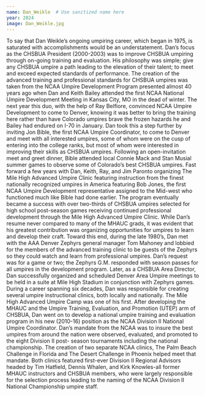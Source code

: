 ```yaml
---
name: Dan_Weikle  # Use sanitized name here
year: 2024
image: Dan_Weikle.jpg
---
```


To say that Dan Weikle’s ongoing umpiring career, which began in 1975, is saturated with
accomplishments would be an understatement. Dan’s focus as the CHSBUA President (2000-2003) was
to improve CHSBUA umpiring through on-going training and evaluation. His philosophy was simple; give
any CHSBUA umpire a path leading to the elevation of their talent; to meet and exceed expected
standards of performance. The creation of the advanced training and professional standards for
CHSBUA umpires was taken from the NCAA Umpire Development Program presented almost 40 years
ago when Dan and Keith Bailey attended the first NCAA National Umpire Development Meeting in
Kansas City, MO in the dead of winter. The next year this duo, with the help of Ray Belfiore, convinced
NCAA Umpire Development to come to Denver, knowing it was better to bring the training here rather
than have Colorado umpires brave the frozen hazards he and Bailey had endured on I-70 in January.
Dan took this a step further by inviting Jon Bible, the first NCAA Umpire Coordinator, to come to Denver
and meet with all interested umpires, some of whom were on the cusp of entering into the college
ranks, but most of whom were interested in improving their skills as CHSBUA umpires. Following an
open-invitation meet and greet dinner, Bible attended local Connie Mack and Stan Musial summer
games to observe some of Colorado’s best CHSBUA umpires. Fast forward a few years with Dan, Keith,
Ray, and Jim Paronto organizing The Mile High Advanced Umpire Clinic featuring instruction from the
finest nationally recognized umpires in America featuring Bob Jones, the first NCAA Umpire
Development representative assigned to the Mid-west who functioned much like Bible had done earlier.
The program eventually became a success with over two-thirds of CHSBUA umpires selected for high
school post-season games receiving continued professional development through the Mile High
Advanced Umpire Clinic.
While Dan’s resume never compared to many of the MHAUC grads, it was evident that his greatest
contribution was organizing opportunities for umpires to learn and develop their craft. Toward this end,
during the late 1980’s, Dan met with the AAA Denver Zephyrs general manager Tom Mahoney and
lobbied for the members of the advanced training clinic to be guests of the Zephyrs so they could watch
and learn from professional umpires. Dan’s request was for a game or two; the Zephyrs G.M. responded
with season passes for all umpires in the development program. Later, as a CHSBUA Area Director, Dan
successfully organized and scheduled Denver Area Umpire meetings to be held in a suite at Mile High
Stadium in conjunction with Zephyrs games.
During a career spanning six decades, Dan was responsible for creating several umpire instructional
clinics, both locally and nationally. The Mile High Advanced Umpire Camp was one of his first. After
developing the MHAUC and the Umpire Training, Evaluation, and Promotion (UTEP) arm of CHSBUA, Dan
went on to develop a national umpire training and evaluation program in his new (2010-16) position as
the NCAA Division II National Umpire Coordinator. Dan’s mandate from the NCAA was to insure the best
umpires from around the nation were observed, evaluated, and promoted to the eight Division II post-
season tournaments including the national championship. The creation of two separate NCAA clinics,
The Palm Beach Challenge in Florida and The Desert Challenge in Phoenix helped meet that mandate.
Both clinics featured first-ever Division II Regional Advisors headed by Tim Hatfield, Dennis Whalen, and
Kirk Knowles-all former MHAUC instructors and CHSBUA members, who were largely responsible for the
selection process leading to the naming of the NCAA Division II National Championship umpire staff.